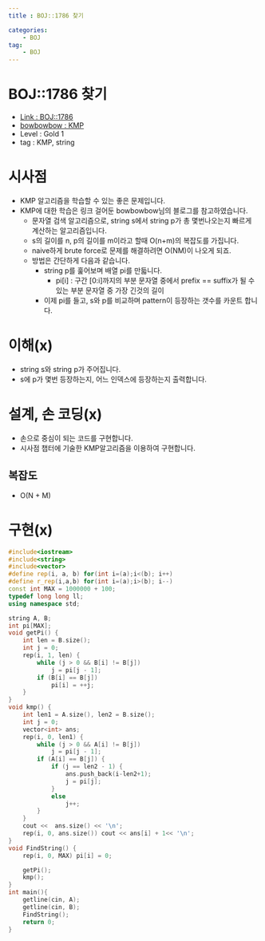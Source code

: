 ```yaml
---
title : BOJ::1786 찾기

categories:
    - BOJ
tag:
    - BOJ
---
```

# BOJ::1786 찾기
- [Link : BOJ::1786](https://www.acmicpc.net/problem/1786)
- [bowbowbow : KMP](https://bowbowbow.tistory.com/6)
- Level : Gold 1
- tag : KMP, string

# 시사점
- KMP 알고리즘을 학습할 수 있는 좋은 문제입니다.
- KMP에 대한 학습은 링크 걸어둔 bowbowbow님의 블로그를 참고하였습니다.
  - 문자열 검색 알고리즘으로, string s에서 string p가 총 몇번나오는지 빠르게 계산하는 알고리즘입니다.
  - s의 길이를 n, p의 길이를 m이라고 할때 O(n+m)의 복잡도를 가집니다.
  - naive하게 brute force로 문제를 해결하려면 O(NM)이 나오게 되죠.
  - 방법은 간단하게 다음과 같습니다.
    - string p를 훑어보며 배열 pi를 만듧니다.
      - pi[i] : 구간 [0:i]까지의 부분 문자열 중에서 prefix == suffix가 될 수 있는 부분 문자열 중 가장 긴것의 길이
    - 이제 pi를 들고, s와 p를 비교하며 pattern이 등장하는 갯수를 카운트 합니다.

# 이해(x)
- string s와 string p가 주어집니다.
- s에 p가 몇번 등장하는지, 어느 인덱스에 등장하는지 출력합니다.

# 설계, 손 코딩(x)
- 손으로 중심이 되는 코드를 구현합니다.
- 시사점 챕터에 기술한 KMP알고리즘을 이용하여 구현합니다.

## 복잡도
- O(N + M)

# 구현(x)

```cpp
#include<iostream>
#include<string>
#include<vector>
#define rep(i, a, b) for(int i=(a);i<(b); i++)
#define r_rep(i,a,b) for(int i=(a);i>(b); i--)
const int MAX = 1000000 + 100;
typedef long long ll;
using namespace std;

string A, B;
int pi[MAX];
void getPi() {
	int len = B.size();
	int j = 0;
	rep(i, 1, len) {
		while (j > 0 && B[i] != B[j])
			j = pi[j - 1];
		if (B[i] == B[j])
			pi[i] = ++j;
	}
}
void kmp() {
	int len1 = A.size(), len2 = B.size();
	int j = 0;
    vector<int> ans;
	rep(i, 0, len1) {
		while (j > 0 && A[i] != B[j])
			j = pi[j - 1];
		if (A[i] == B[j]) {
			if (j == len2 - 1) {
				ans.push_back(i-len2+1);
				j = pi[j];
			}
			else
				j++;
		}
	}
    cout <<  ans.size() << '\n';
    rep(i, 0, ans.size()) cout << ans[i] + 1<< '\n';
}
void FindString() {
	rep(i, 0, MAX) pi[i] = 0;

	getPi();
	kmp();
}
int main(){
	getline(cin, A);
	getline(cin, B);
    FindString();
    return 0;
}
```

